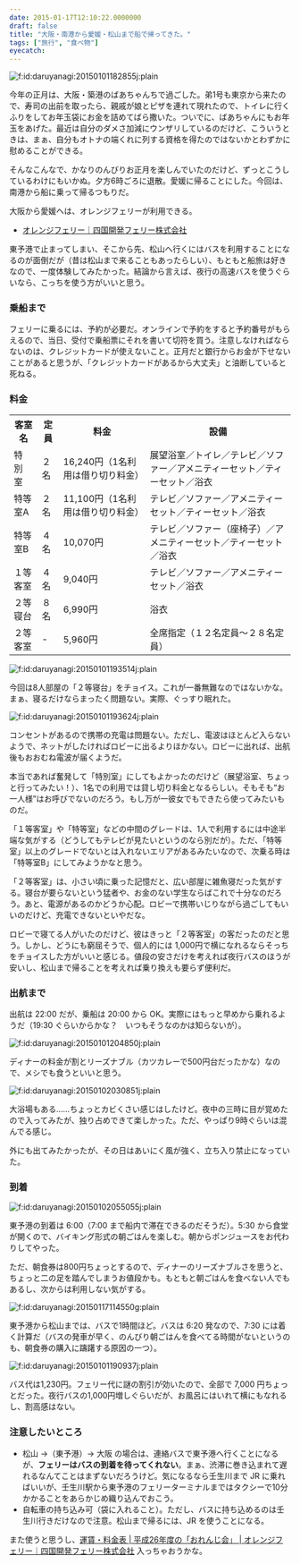 ```yaml
---
date: 2015-01-17T12:10:22.0000000
draft: false
title: "大阪・南港から愛媛・松山まで船で帰ってきた。"
tags: ["旅行", "食べ物"]
eyecatch: 
---
```

<p><span itemscope itemtype="http://schema.org/Photograph"><img src="20150101182855.jpg" alt="f:id:daruyanagi:20150101182855j:plain" title="f:id:daruyanagi:20150101182855j:plain" class="hatena-fotolife" itemprop="image"></span></p><p>今年の正月は、大阪・築港のばあちゃんちで過ごした。弟1号も東京から来たので、寿司の出前を取ったら、親戚が娘とピザを連れて現れたので、トイレに行くふりをしてお年玉袋にお金を詰めてばら撒いた。ついでに、ばあちゃんにもお年玉をあげた。最近は自分のダメさ加減にウンザリしているのだけど、こういうときは、まぁ、自分もオトナの端くれに列する資格を得たのではないかとわずかに慰めることができる。</p><p>そんなこんなで、かなりのんびりお正月を楽しんでいたのだけど、ずっとこうしているわけにもいかぬ。夕方6時ごろに退散。愛媛に帰ることにした。今回は、南港から船に乗って帰るつもりだ。</p><p>大阪から愛媛へは、オレンジフェリーが利用できる。</p>

<ul>
<li><a href="http://www.orange-ferry.co.jp/">&#x30AA;&#x30EC;&#x30F3;&#x30B8;&#x30D5;&#x30A7;&#x30EA;&#x30FC;&#xFF5C;&#x56DB;&#x56FD;&#x958B;&#x767A;&#x30D5;&#x30A7;&#x30EA;&#x30FC;&#x682A;&#x5F0F;&#x4F1A;&#x793E;</a></li>
</ul><p>東予港で止まってしまい、そこから先、松山へ行くにはバスを利用することになるのが面倒だが（昔は松山まで来ることもあったらしい）、もともと船旅は好きなので、一度体験してみたかった。結論から言えば、夜行の高速バスを使うぐらいなら、こっちを使う方がいいと思う。</p>

<div class="section">
<h3>乗船まで</h3>
<p>フェリーに乗るには、予約が必要だ。オンラインで予約をすると予約番号がもらえるので、当日、受付で乗船票にそれを書いて切符を買う。注意しなければならないのは、クレジットカードが使えないこと。正月だと銀行からお金が下せないことがあると思うが、「クレジットカードがあるから大丈夫」と油断していると死ねる。</p>

</div>
<div class="section">
<h3>料金</h3>

<table>
<tr>
<th>客室名	</th>
<th>定員	</th>
<th> 料金</th>
<th>設備</th>
</tr>
<tr>
<td>特 別 室	</td>
<td>２名	</td>
<td>16,240円（1名利用は借り切り料金）</td>
<td>展望浴室／トイレ／テレビ／ソファー／アメニティーセット／ティーセット／浴衣</td>
</tr>
<tr>
<td>特等室A	</td>
<td>２名	</td>
<td>11,100円（1名利用は借り切り料金）</td>
<td>テレビ／ソファー／アメニティーセット／ティーセット／浴衣</td>
</tr>
<tr>
<td>特等室B	</td>
<td>４名	</td>
<td>10,070円</td>
<td>テレビ／ソファー（座椅子）／アメニティーセット／ティーセット／浴衣</td>
</tr>
<tr>
<td>１等客室	</td>
<td>４名	</td>
<td>9,040円</td>
<td>テレビ／ソファー／アメニティーセット／浴衣</td>
</tr>
<tr>
<td>２等寝台	</td>
<td>８名	</td>
<td>6,990円</td>
<td>浴衣</td>
</tr>
<tr>
<td>２等客室	</td>
<td>-	</td>
<td>5,960円</td>
<td>全席指定（１２名定員～２８名定員）</td>
</tr>
</table><p><span itemscope itemtype="http://schema.org/Photograph"><img src="20150101193514.jpg" alt="f:id:daruyanagi:20150101193514j:plain" title="f:id:daruyanagi:20150101193514j:plain" class="hatena-fotolife" itemprop="image"></span></p><p>今回は8人部屋の「２等寝台」をチョイス。これが一番無難なのではないかな。まぁ、寝るだけならまったく問題ない。実際、ぐっすり眠れた。</p><p><span itemscope itemtype="http://schema.org/Photograph"><img src="20150101193624.jpg" alt="f:id:daruyanagi:20150101193624j:plain" title="f:id:daruyanagi:20150101193624j:plain" class="hatena-fotolife" itemprop="image"></span></p><p>コンセントがあるので携帯の充電は問題ない。ただし、電波はほとんど入らないようで、ネットがしたければロビーに出るよりほかない。ロビーに出れば、出航後もおおむね電波が届くようだ。</p><p>本当であれば奮発して「特別室」にしてもよかったのだけど（展望浴室、ちょっと行ってみたい！）、1名での利用では貸し切り料金となるらしい。そもそも“お一人様”はお呼びでないのだろう。もし万が一彼女でもできたら使ってみたいものだ。</p><p>「１等客室」や「特等室」などの中間のグレードは、1人で利用するには中途半端な気がする（どうしてもテレビが見たいというのなら別だが）。ただ、「特等室」以上のグレードでないとは入れないエリアがあるみたいなので、次乗る時は「特等室B」にしてみようかなと思う。</p><p>「２等客室」は、小さい頃に乗った記憶だと、広い部屋に雑魚寝だった気がする。寝台が要らないという猛者や、お金のない学生ならばこれで十分なのだろう。あと、電源があるのかどうか心配。ロビーで携帯いじりながら過ごしてもいいのだけど、充電できないといやだな。</p><p>ロビーで寝てる人がいたのだけど、彼はきっと「２等客室」の客だったのだと思う。しかし、どうにも窮屈そうで、個人的には 1,000円で横になれるならそっちをチョイスした方がいいと感じる。値段の安さだけを考えれば夜行バスのほうが安いし、松山まで帰ることを考えれば乗り換えも要らず便利だ。</p>

</div>
<div class="section">
<h3>出航まで</h3>
<p>出航は 22:00 だが、乗船は 20:00 から OK。実際にはもっと早めから乗れるようだ（19:30 ぐらいからかな？　いつもそうなのかは知らないが）。</p><p><span itemscope itemtype="http://schema.org/Photograph"><img src="20150101204850.jpg" alt="f:id:daruyanagi:20150101204850j:plain" title="f:id:daruyanagi:20150101204850j:plain" class="hatena-fotolife" itemprop="image"></span></p><p>ディナーの料金が割とリーズナブル（カツカレーで500円台だったかな）なので、メシでも食うといいと思う。</p><p><span itemscope itemtype="http://schema.org/Photograph"><img src="20150102030851.jpg" alt="f:id:daruyanagi:20150102030851j:plain" title="f:id:daruyanagi:20150102030851j:plain" class="hatena-fotolife" itemprop="image"></span></p><p>大浴場もある……ちょっとカビくさい感じはしたけど。夜中の三時に目が覚めたので入ってみたが、独り占めできて楽しかった。ただ、やっぱり9時ぐらいは混んでる感じ。</p><p>外にも出てみたかったが、その日はあいにく風が強く、立ち入り禁止になっていた。</p>

</div>
<div class="section">
<h3>到着</h3>
<p><span itemscope itemtype="http://schema.org/Photograph"><img src="20150102055055.jpg" alt="f:id:daruyanagi:20150102055055j:plain" title="f:id:daruyanagi:20150102055055j:plain" class="hatena-fotolife" itemprop="image"></span></p><p>東予港の到着は 6:00（7:00 まで船内で滞在できるのだそうだ）。5:30 から食堂が開くので、バイキング形式の朝ごはんを楽しむ。朝からポンジュースをお代わりしてやった。</p><p>ただ、朝食券は800円ちょっとするので、ディナーのリーズナブルさを思うと、ちょっと二の足を踏んでしまうお値段かも。もともと朝ごはんを食べない人でもあるし、次からは利用しない気がする。</p><p><span itemscope itemtype="http://schema.org/Photograph"><img src="http://cdn-ak.f.st-hatena.com/images/fotolife/d/daruyanagi/20150117/20150117114550.gif" alt="f:id:daruyanagi:20150117114550g:plain" title="f:id:daruyanagi:20150117114550g:plain" class="hatena-fotolife" itemprop="image"></span></p><p>東予港から松山までは、バスで1時間ほど。バスは 6:20 発なので、7:30 には着く計算だ（バスの発車が早く、のんびり朝ごはんを食べてる時間がないというのも、朝食券の購入に躊躇する原因の一つ）。</p><p><span itemscope itemtype="http://schema.org/Photograph"><img src="20150101190937.jpg" alt="f:id:daruyanagi:20150101190937j:plain" title="f:id:daruyanagi:20150101190937j:plain" class="hatena-fotolife" itemprop="image"></span></p><p>バス代は1,230円。フェリー代に謎の割引が効いたので、全部で 7,000 円ちょっとだった。夜行バスの1,000円増しぐらいだが、お風呂にはいれて横にもなれるし、割高感はない。</p>

</div>
<div class="section">
<h3>注意したいところ</h3>

<ul>
<li>松山 →（東予港）→ 大阪 の場合は、連絡バスで東予港へ行くことになるが、<b>フェリーはバスの到着を待ってくれない</b>。まぁ、渋滞に巻き込まれて遅れるなんてことはまずないだろうけど。気になるなら壬生川まで JR に乗ればいいが、壬生川駅から東予港のフェリーターミナルまではタクシーで10分かかることをあらかじめ織り込んでおこう。</li>
<li>自転車の持ち込み可（袋に入れること）。ただし、バスに持ち込めるのは壬生川行きだけなので注意。松山まで帰るには、JR を使うことになる。</li>
</ul><p>また使うと思うし、<a href="http://www.orange-ferry.co.jp/money/orangemember.html">&#x904B;&#x8CC3;&#x30FB;&#x6599;&#x91D1;&#x8868; | &#x5E73;&#x6210;26&#x5E74;&#x5EA6;&#x306E;&#x300C;&#x304A;&#x308C;&#x3093;&#x3058;&#x4F1A;&#x300D; | &#x30AA;&#x30EC;&#x30F3;&#x30B8;&#x30D5;&#x30A7;&#x30EA;&#x30FC;&#xFF5C;&#x56DB;&#x56FD;&#x958B;&#x767A;&#x30D5;&#x30A7;&#x30EA;&#x30FC;&#x682A;&#x5F0F;&#x4F1A;&#x793E;</a> 入っちゃおうかな。</p>

</div>